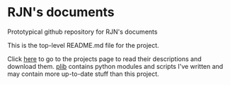 RJN's documents
===============

Prototypical github repository for RJN's documents

This is the top-level README.md file for the project.  

Click [here](./project_list.html) to go to the projects page to read their
descriptions and download them.
[plib](https://github.com/someonesdad1/plib) contains python modules and
scripts I've written and may contain more up-to-date stuff than this
project.

